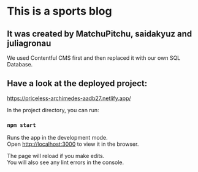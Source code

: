 # This is a sports blog

## It was created by MatchuPitchu, saidakyuz and juliagronau

We used Contentful CMS first and then replaced it with our own SQL Database.

## Have a look at the deployed project:

https://priceless-archimedes-aadb27.netlify.app/

In the project directory, you can run:

### `npm start`

Runs the app in the development mode.\
Open [http://localhost:3000](http://localhost:3000) to view it in the browser.

The page will reload if you make edits.\
You will also see any lint errors in the console.

